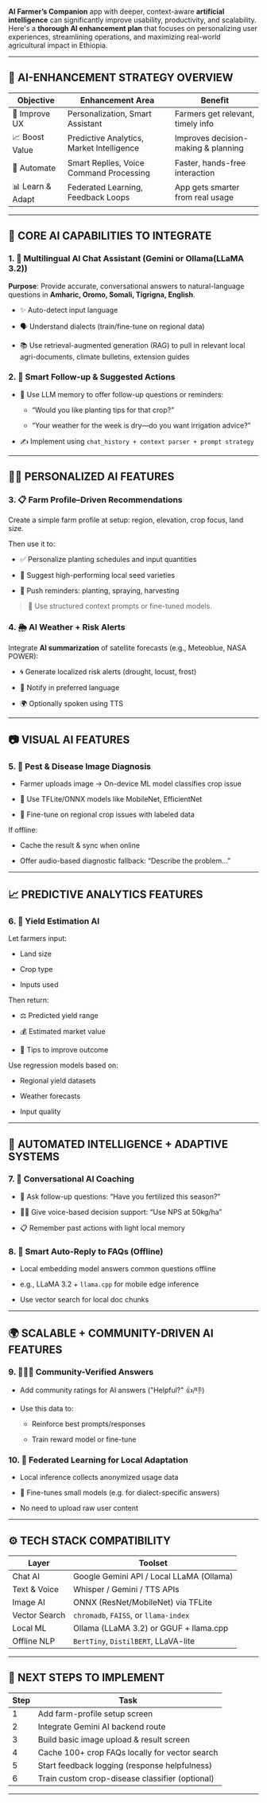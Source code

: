 
 **AI Farmer’s Companion** app with deeper, context-aware **artificial intelligence** can significantly improve usability, productivity, and scalability. Here's a **thorough AI enhancement plan** that focuses on personalizing user experiences, streamlining operations, and maximizing real-world agricultural impact in Ethiopia.

---

## 🚀 AI-ENHANCEMENT STRATEGY OVERVIEW

|Objective|Enhancement Area|Benefit|
|---|---|---|
|🎯 Improve UX|Personalization, Smart Assistant|Farmers get relevant, timely info|
|📈 Boost Value|Predictive Analytics, Market Intelligence|Improves decision-making & planning|
|🔁 Automate|Smart Replies, Voice Command Processing|Faster, hands-free interaction|
|📊 Learn & Adapt|Federated Learning, Feedback Loops|App gets smarter from real usage|

---

## 🧠 CORE AI CAPABILITIES TO INTEGRATE

### 1. 🤖 **Multilingual AI Chat Assistant (Gemini or Ollama(LLaMA 3.2))**

**Purpose**: Provide accurate, conversational answers to natural-language questions in **Amharic, Oromo, Somali, Tigrigna, English**.

- ✨ Auto-detect input language
    
- 🗣️ Understand dialects (train/fine-tune on regional data)
    
- 📚 Use retrieval-augmented generation (RAG) to pull in relevant local agri-documents, climate bulletins, extension guides
    

### 2. 🔄 **Smart Follow-up & Suggested Actions**

- 🧠 Use LLM memory to offer follow-up questions or reminders:
    
    - “Would you like planting tips for that crop?”
        
    - “Your weather for the week is dry—do you want irrigation advice?”
        
- ✍️ Implement using `chat_history + context parser + prompt strategy`
    

---

## 🧑‍🌾 PERSONALIZED AI FEATURES

### 3. 📋 **Farm Profile–Driven Recommendations**

Create a simple farm profile at setup: region, elevation, crop focus, land size.

Then use it to:

- ✅ Personalize planting schedules and input quantities
    
- 🌾 Suggest high-performing local seed varieties
    
- 📅 Push reminders: planting, spraying, harvesting
    

> 🔧 Use structured context prompts or fine-tuned models.

### 4. 🌦️ **AI Weather + Risk Alerts**

Integrate **AI summarization** of satellite forecasts (e.g., Meteoblue, NASA POWER):

- 🌀 Generate localized risk alerts (drought, locust, frost)
    
- 📩 Notify in preferred language
    
- 🌍 Optionally spoken using TTS
    

---

## 📷 VISUAL AI FEATURES

### 5. 🐛 **Pest & Disease Image Diagnosis**

- Farmer uploads image → On-device ML model classifies crop issue
    
- 🔗 Use TFLite/ONNX models like MobileNet, EfficientNet
    
- 🧬 Fine-tune on regional crop issues with labeled data
    

If offline:

- Cache the result & sync when online
    
- Offer audio-based diagnostic fallback: “Describe the problem…”
    

---

## 📈 PREDICTIVE ANALYTICS FEATURES

### 6. 🧠 **Yield Estimation AI**

Let farmers input:

- Land size
    
- Crop type
    
- Inputs used
    

Then return:

- ⚖️ Predicted yield range
    
- 💰 Estimated market value
    
- 🌾 Tips to improve outcome
    

Use regression models based on:

- Regional yield datasets
    
- Weather forecasts
    
- Input quality
    

---

## 🧠 AUTOMATED INTELLIGENCE + ADAPTIVE SYSTEMS

### 7. 🤝 **Conversational AI Coaching**

- 🌽 Ask follow-up questions: “Have you fertilized this season?”
    
- 🧑‍🏫 Give voice-based decision support: “Use NPS at 50kg/ha”
    
- 📋 Remember past actions with light local memory
    

### 8. 💬 **Smart Auto-Reply to FAQs (Offline)**

- Local embedding model answers common questions offline
    
- e.g., LLaMA 3.2 + `llama.cpp` for mobile edge inference
    
- Use vector search for local doc chunks
    

---

## 🌍 SCALABLE + COMMUNITY-DRIVEN AI FEATURES

### 9. 🧑🏽‍🌾 **Community-Verified Answers**

- Add community ratings for AI answers ("Helpful?" 👍/👎)
    
- Use this data to:
    
    - Reinforce best prompts/responses
        
    - Train reward model or fine-tune
        

### 10. 📡 **Federated Learning for Local Adaptation**

- Local inference collects anonymized usage data
    
- 🌱 Fine-tunes small models (e.g. for dialect-specific answers)
    
- No need to upload raw user content
    

---

## ⚙️ TECH STACK COMPATIBILITY

|Layer|Toolset|
|---|---|
|Chat AI|Google Gemini API / Local LLaMA (Ollama)|
|Text & Voice|Whisper / Gemini / TTS APIs|
|Image AI|ONNX (ResNet/MobileNet) via TFLite|
|Vector Search|`chromadb`, `FAISS`, or `llama-index`|
|Local ML|Ollama (LLaMA 3.2) or GGUF + llama.cpp|
|Offline NLP|`BertTiny`, `DistilBERT`, LLaVA-lite|

---

## 📌 NEXT STEPS TO IMPLEMENT

|Step|Task|
|---|---|
|1|Add farm-profile setup screen|
|2|Integrate Gemini AI backend route|
|3|Build basic image upload & result screen|
|4|Cache 100+ crop FAQs locally for vector search|
|5|Start feedback logging (response helpfulness)|
|6|Train custom crop-disease classifier (optional)|

---

